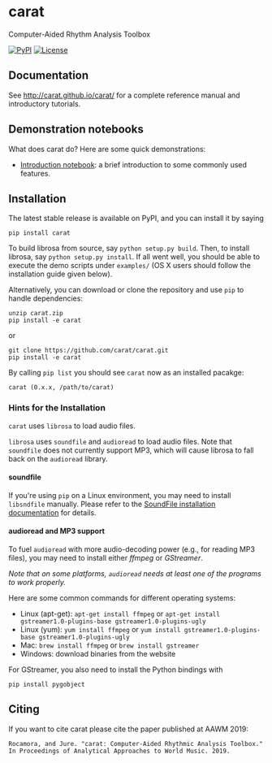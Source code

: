 carat
=====

Computer-Aided Rhythm Analysis Toolbox


[![PyPI](https://img.shields.io/pypi/v/carat.svg)](https://pypi.python.org/pypi/carat)
[![License](https://img.shields.io/pypi/l/carat.svg)](https://github.com/mrocamora/carat/blob/master/LICENSE.md)


Documentation
-------------
See http://carat.github.io/carat/ for a complete reference manual and introductory tutorials.


Demonstration notebooks
-----------------------
What does carat do?  Here are some quick demonstrations:

* [Introduction notebook](http://nbviewer.ipython.org/github/librosa/librosa/blob/master/examples/carat%20demo.ipynb): a brief introduction to some commonly used features.


Installation
------------

The latest stable release is available on PyPI, and you can install it by saying
```
pip install carat
```


To build librosa from source, say `python setup.py build`.
Then, to install librosa, say `python setup.py install`.
If all went well, you should be able to execute the demo scripts under `examples/`
(OS X users should follow the installation guide given below).

Alternatively, you can download or clone the repository and use `pip` to handle dependencies:

```
unzip carat.zip
pip install -e carat
```
or
```
git clone https://github.com/carat/carat.git
pip install -e carat
```

By calling `pip list` you should see `carat` now as an installed pacakge:
```
carat (0.x.x, /path/to/carat)
```

### Hints for the Installation

`carat` uses `librosa` to load audio files.

`librosa` uses `soundfile` and `audioread` to load audio files.
Note that `soundfile` does not currently support MP3, which will cause librosa to
fall back on the `audioread` library.

#### soundfile

If you're using `pip` on a Linux environment, you may need to install `libsndfile`
manually.  Please refer to the [SoundFile installation documentation](https://pysoundfile.readthedocs.io/#installation) for details.

#### audioread and MP3 support

To fuel `audioread` with more audio-decoding power (e.g., for reading MP3 files),
you may need to install either *ffmpeg* or *GStreamer*.

*Note that on some platforms, `audioread` needs at least one of the programs to work properly.*

Here are some common commands for different operating systems:

* Linux (apt-get): `apt-get install ffmpeg` or `apt-get install gstreamer1.0-plugins-base gstreamer1.0-plugins-ugly`
* Linux (yum): `yum install ffmpeg` or `yum install gstreamer1.0-plugins-base gstreamer1.0-plugins-ugly`
* Mac: `brew install ffmpeg` or `brew install gstreamer`
* Windows: download binaries from the website

For GStreamer, you also need to install the Python bindings with
```
pip install pygobject
```

Citing
------

If you want to cite carat please cite the paper published at AAWM 2019:

    Rocamora, and Jure. "carat: Computer-Aided Rhythmic Analysis Toolbox." In Proceedings of Analytical Approaches to World Music. 2019.

